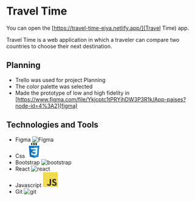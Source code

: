 # Travel Time
You can open the [https://travel-time-eiya.netlify.app/](Travel Time) app.

Travel Time is a web application in which a traveler can compare two countries to choose their next destination.



## Planning

- Trello was used for project Planning
- The color palette was selected
- Made the prototype of low and high fidelity in [https://www.figma.com/file/Ykjcptc1tPRYjhDW3P3R1k/App-paises?node-id=4%3A2](figma)

## Technologies and Tools

- Figma <img src="https://www.vectorlogo.zone/logos/figma/figma-ar21.svg" alt="Figma" width="40" height="40"/>
- Css <img src="https://raw.githubusercontent.com/devicons/devicon/master/icons/css3/css3-original-wordmark.svg" alt="css3" width="40" height="40"/>
- Bootstrap <img src="https://www.vectorlogo.zone/logos/getbootstrap/getbootstrap-icon.svg" alt="bootstrap" width="40" height="40"/>
- React <img src="https://www.vectorlogo.zone/logos/reactjs/reactjs-ar21.svg" alt="react" width="40" height="40"/>
- Javascript <img src="https://raw.githubusercontent.com/devicons/devicon/master/icons/javascript/javascript-original.svg" alt="javascript" width="40" height="40"/>
- Git <img src="https://www.vectorlogo.zone/logos/git-scm/git-scm-icon.svg" alt="git" width="40" height="40"/>
